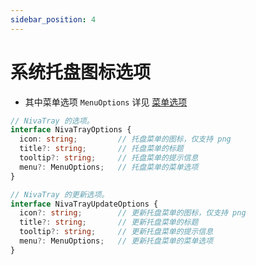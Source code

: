 ```yaml
---
sidebar_position: 4
---
```


# 系统托盘图标选项
* 其中菜单选项 `MenuOptions` 详见 [菜单选项](/docs/options/menu)

```typescript
// NivaTray 的选项。
interface NivaTrayOptions {
  icon: string;         // 托盘菜单的图标，仅支持 png
  title?: string;       // 托盘菜单的标题
  tooltip?: string;     // 托盘菜单的提示信息
  menu?: MenuOptions;   // 托盘菜单的菜单选项
}

// NivaTray 的更新选项。
interface NivaTrayUpdateOptions {
  icon?: string;        // 更新托盘菜单的图标，仅支持 png
  title?: string;       // 更新托盘菜单的标题
  tooltip?: string;     // 更新托盘菜单的提示信息
  menu?: MenuOptions;   // 更新托盘菜单的菜单选项
}
```